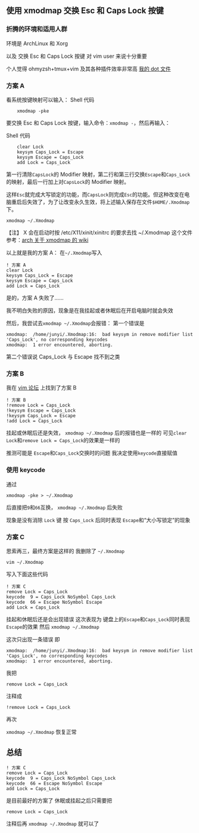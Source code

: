 ## 使用 xmodmap 交换 Esc 和 Caps Lock 按键

### 折腾的环境和适用人群
环境是 ArchLinux 和 Xorg

以及 交换 Esc 和 Caps Lock 按键 对 vim user 来说十分重要

个人觉得 ohmyzsh+tmux+vim 及其各种插件效率非常高
[我的 dot 文件](https://github.com/junyixu/dotfiles)
### 方案 A
看系统按键映射可以输入：
Shell 代码

```
    xmodmap -pke
```

要交换 Esc 和 Caps Lock 按键，输入命令：```xmodmap -```，然后再输入：

Shell 代码

```
	clear Lock
    keysym Caps_Lock = Escape
    keysym Escape = Caps_Lock
    add Lock = Caps_Lock
```

第一行清除`CapsLock`的 Modifier 映射，第二行和第三行交换`Escape`和`Caps_Lock`的映射，最后一行加上对`CapsLock`的 Modifier 映射。

这样`Esc`就完成大写锁定的功能，而```CapsLock```则完成```Esc```的功能。但这种改变在电脑重启后失效了，为了让改变永久生效，将上述输入保存在文件```$HOME/.Xmodmap```下。
```
xmodmap ~/.Xmodmap
```


【注】 X 会在启动时按 /etc/X11/xinit/xinitrc 的要求去找 ~/.Xmodmap 这个文件
参考：[arch 关于 xmodmap 的 wiki](https://wiki.archlinux.org/index.php/Xmodmap)

以上就是我的方案 A：
在`~/.Xmodmap`写入

```
! 方案 A
clear Lock
keysym Caps_Lock = Escape
keysym Escape = Caps_Lock
add Lock = Caps_Lock
```
是的，方案 A 失败了……

我不明白失败的原因，现象是在我挂起或者休眠后在开启电脑时就会失效

然后，我尝试去`xmodmap ~/.Xmodmap`会报错：
第一个错误是

```
xmodmap:  /home/junyi/.Xmodmap:16:  bad keysym in remove modifier list
'Caps_Lock', no corresponding keycodes
xmodmap:  1 error encountered, aborting.
```
第二个错误说 Caps_Lock 与 Escape 找不到之类

### 方案 B
我在 [vim 论坛](http://vim.wikia.com/wiki/Map_caps_lock_to_escape_in_XWindows) 上找到了方案 B

```
! 方案 B
!remove Lock = Caps_Lock
!keysym Escape = Caps_Lock
!keysym Caps_Lock = Escape
!add Lock = Caps_Lock
```

挂起或休眠后还是失效，
`xmodmap ~/.Xmodmap` 后的报错也是一样的
可见`clear Lock`和`remove Lock = Caps_Lock`的效果是一样的

推测可能是 `Escape`和`Caps_Lock`交换时的问题
我决定使用`keycode`直接赋值

### 使用 keycode
通过
```
xmodmap -pke > ~/.Xmodmap
```
后直接把`9`和`66`互换，
`xmodmap ~/.Xmodmap` 后失败

现象是没有消除 `Lock` 键
按 `Caps_Lock` 后同时表现 `Escape`和“大小写锁定”的现象

### 方案 C
思索再三，最终方案是这样的
我删除了
`~/.Xmodmap`
```
vim ~/.Xmodmap
```
写入下面这些代码

```
! 方案 C
remove Lock = Caps_Lock
keycode  9 = Caps_Lock NoSymbol Caps_Lock
keycode  66 = Escape NoSymbol Escape
add Lock = Caps_Lock
```

挂起和休眠后还是会出现错误
这次表现为
键盘上的`Escape`和`Caps_Lock`同时表现`Escape`的效果
然后
`xmodmap ~/.Xmodmap`


这次只出现一条错误
即

```
xmodmap:  /home/junyi/.Xmodmap:16:  bad keysym in remove modifier list
'Caps_Lock', no corresponding keycodes
xmodmap:  1 error encountered, aborting.
```
我把
```
remove Lock = Caps_Lock
```
注释成

```
!remove Lock = Caps_Lock
```
再次

`xmodmap ~/.Xmodmap`
恢复正常

## 总结
```
! 方案 C
remove Lock = Caps_Lock
keycode  9 = Caps_Lock NoSymbol Caps_Lock
keycode  66 = Escape NoSymbol Escape
add Lock = Caps_Lock
```
是目前最好的方案了
休眠或挂起之后只需要把
```
remove Lock = Caps_Lock
```
注释后再
`xmodmap ~/.Xmodmap`
就可以了
